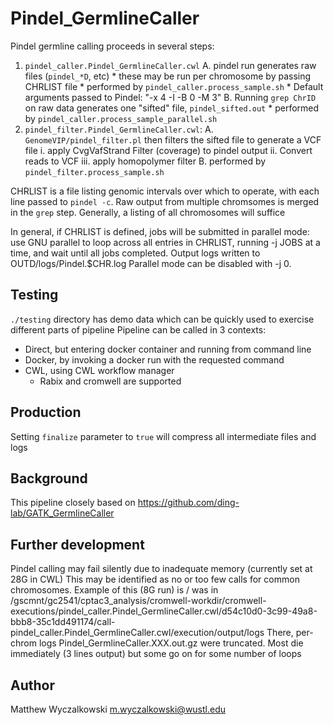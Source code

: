 # Pindel_GermlineCaller

Pindel germline calling proceeds in several steps:

1. `pindel_caller.Pindel_GermlineCaller.cwl`
    A. pindel run generates raw files (`pindel_*D`, etc)
        * these may be run per chromosome by passing CHRLIST file
        * performed by `pindel_caller.process_sample.sh`
        * Default arguments passed to Pindel: "-x 4 -I -B 0 -M 3"
    B. Running `grep ChrID` on raw data generates one "sifted" file, `pindel_sifted.out`
        * performed by `pindel_caller.process_sample_parallel.sh`
2. `pindel_filter.Pindel_GermlineCaller.cwl`: 
    A. `GenomeVIP/pindel_filter.pl` then filters the sifted file to generate a VCF file
        i. apply CvgVafStrand Filter (coverage) to pindel output
        ii. Convert reads to VCF
        iii. apply homopolymer filter
    B. performed by `pindel_filter.process_sample.sh`


CHRLIST is a file listing genomic intervals over which to operate, with each
line passed to `pindel -c`.  Raw output from multiple chromsomes is merged in
the `grep` step.  Generally, a listing of all chromosomes will suffice

In general, if CHRLIST is defined, jobs will be submitted in parallel mode: use
GNU parallel to loop across all entries in CHRLIST, running -j JOBS at a time,
and wait until all jobs completed.  Output logs written to OUTD/logs/Pindel.$CHR.log
Parallel mode can be disabled with -j 0.

## Testing

`./testing` directory has demo data which can be quickly used to exercise different parts of pipeline
Pipeline can be called in 3 contexts:
* Direct, but entering docker container and running from command line 
* Docker, by invoking a docker run with the requested command
* CWL, using CWL workflow manager
  * Rabix and cromwell are supported

## Production

Setting `finalize` parameter to `true` will compress all intermediate files and logs

## Background

This pipeline closely based on https://github.com/ding-lab/GATK_GermlineCaller

## Further development

Pindel calling may fail silently due to inadequate memory (currently set at 28G in CWL)
This may be identified as no or too few calls for common chromosomes.  Example of this (8G run)
is / was in /gscmnt/gc2541/cptac3_analysis/cromwell-workdir/cromwell-executions/pindel_caller.Pindel_GermlineCaller.cwl/d54c10d0-3c99-49a8-bbb8-35c1dd491174/call-pindel_caller.Pindel_GermlineCaller.cwl/execution/output/logs
There, per-chrom logs Pindel_GermlineCaller.XXX.out.gz were truncated.  Most die immediately (3 lines output) but some go on for some number of loops


## Author

Matthew Wyczalkowski <m.wyczalkowski@wustl.edu>

